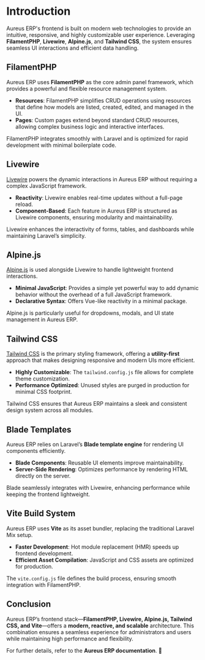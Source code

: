 # Introduction

Aureus ERP's frontend is built on modern web technologies to provide an intuitive, responsive, and highly customizable user experience. Leveraging **FilamentPHP**, **Livewire**, **Alpine.js**, and **Tailwind CSS**, the system ensures seamless UI interactions and efficient data handling.

## FilamentPHP

Aureus ERP uses **FilamentPHP** as the core admin panel framework, which provides a powerful and flexible resource management system.

- **Resources**: FilamentPHP simplifies CRUD operations using resources that define how models are listed, created, edited, and managed in the UI.
- **Pages**: Custom pages extend beyond standard CRUD resources, allowing complex business logic and interactive interfaces.

FilamentPHP integrates smoothly with Laravel and is optimized for rapid development with minimal boilerplate code.

## Livewire

<a href="https://livewire.laravel.com/" rel="nofollow external noopener noreferrer" target="_blank">Livewire</a> powers the dynamic interactions in Aureus ERP without requiring a complex JavaScript framework.

- **Reactivity**: Livewire enables real-time updates without a full-page reload.
- **Component-Based**: Each feature in Aureus ERP is structured as Livewire components, ensuring modularity and maintainability.

Livewire enhances the interactivity of forms, tables, and dashboards while maintaining Laravel’s simplicity.

## Alpine.js

<a href="https://alpinejs.dev/" rel="nofollow external noopener noreferrer" target="_blank">Alpine.js</a> is used alongside Livewire to handle lightweight frontend interactions.

- **Minimal JavaScript**: Provides a simple yet powerful way to add dynamic behavior without the overhead of a full JavaScript framework.
- **Declarative Syntax**: Offers Vue-like reactivity in a minimal package.

Alpine.js is particularly useful for dropdowns, modals, and UI state management in Aureus ERP.

## Tailwind CSS

<a href="https://tailwindcss.com/" rel="nofollow external noopener noreferrer" target="_blank">Tailwind CSS</a> is the primary styling framework, offering a **utility-first** approach that makes designing responsive and modern UIs more efficient.

- **Highly Customizable**: The `tailwind.config.js` file allows for complete theme customization.
- **Performance Optimized**: Unused styles are purged in production for minimal CSS footprint.

Tailwind CSS ensures that Aureus ERP maintains a sleek and consistent design system across all modules.

## Blade Templates

Aureus ERP relies on Laravel’s **Blade template engine** for rendering UI components efficiently.

- **Blade Components**: Reusable UI elements improve maintainability.
- **Server-Side Rendering**: Optimizes performance by rendering HTML directly on the server.

Blade seamlessly integrates with Livewire, enhancing performance while keeping the frontend lightweight.

## Vite Build System

Aureus ERP uses **Vite** as its asset bundler, replacing the traditional Laravel Mix setup.

- **Faster Development**: Hot module replacement (HMR) speeds up frontend development.
- **Efficient Asset Compilation**: JavaScript and CSS assets are optimized for production.

The `vite.config.js` file defines the build process, ensuring smooth integration with FilamentPHP.

## Conclusion

Aureus ERP’s frontend stack—**FilamentPHP, Livewire, Alpine.js, Tailwind CSS, and Vite**—offers a **modern, reactive, and scalable** architecture. This combination ensures a seamless experience for administrators and users while maintaining high performance and flexibility.

For further details, refer to the **Aureus ERP documentation**. 🚀
